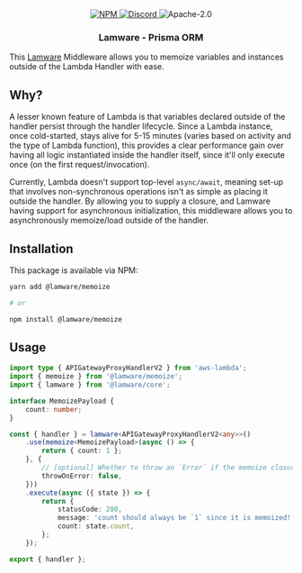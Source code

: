 <div align="center">
    <a href="https://www.npmjs.com/package/@lamware/prisma" target="_blank">
        <img src="https://img.shields.io/npm/v/@lamware/prisma?style=flat-square" alt="NPM" />
    </a>
    <a href="https://discord.gg/XMrHXtN" target="_blank">
        <img src="https://img.shields.io/discord/123906549860139008?color=7289DA&label=discord&logo=discord&logoColor=FFFFFF&style=flat-square" alt="Discord" />
    </a>
    <img src="https://img.shields.io/npm/l/@lamware/prisma?style=flat-square" alt="Apache-2.0" />
    <h3>Lamware - Prisma ORM</h3>
</div>

This [Lamware](https://github.com/tnotifier/lamware) Middleware allows you to memoize variables and instances outside of the Lambda Handler with ease.

## Why?

A lesser known feature of Lambda is that variables declared outside of the handler persist through the handler lifecycle. Since a Lambda instance, once cold-started, stays alive for 5-15 minutes (varies based on activity and the type of Lambda function), this provides a clear performance gain over having all logic instantiated inside the handler itself, since it'll only execute once (on the first request/invocation).

Currently, Lambda doesn't support top-level `async/await`, meaning set-up that involves non-synchronous operations isn't as simple as placing it outside the handler. By allowing you to supply a closure, and Lamware having support for asynchronous initialization, this middleware allows you to asynchronously memoize/load outside of the handler.

## Installation

This package is available via NPM:

```bash
yarn add @lamware/memoize

# or

npm install @lamware/memoize
```

## Usage

```typescript
import type { APIGatewayProxyHandlerV2 } from 'aws-lambda';
import { memoize } from '@lamware/memoize';
import { lamware } from '@lamware/core';

interface MemoizePayload {
    count: number;
}

const { handler } = lamware<APIGatewayProxyHandlerV2<any>>()
    .use(memoize<MemoizePayload>(async () => {
        return { count: 1 };
    }, {
        // [optional] Whether to throw an `Error` if the memoize closure fails [default: true]
        throwOnError: false,
    }))
    .execute(async ({ state }) => {
        return {
            statusCode: 200,
            message: 'count should always be `1` since it is memoized!',
            count: state.count,
        };
    });

export { handler };
```
